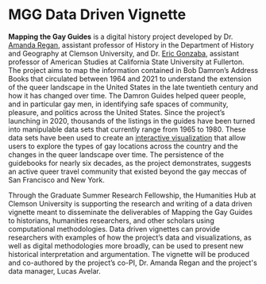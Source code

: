 # MGG Data Driven Vignette

**Mapping the Gay Guides** is a digital history project developed by Dr. [Amanda Regan](https://github.com/regan008), assistant professor of History in the Department of History and Geography at Clemson University, and Dr. [Eric Gonzaba](https://amst.fullerton.edu/faculty/e_gonzaba.aspx), assistant professor of American Studies at California State University at Fullerton. The project aims to map the information contained in Bob Damron’s Address Books that circulated between 1964 and 2021 to understand the extension of the queer landscape in the United States in the late twentieth century and how it has changed over time. The Damron Guides helped queer people, and in particular gay men, in identifying safe spaces of community, pleasure, and politics across the United States. Since the project’s launching in 2020, thousands of the listings in the guides have been turned into manipulable data sets that currently range from 1965 to 1980. These data sets have been used to create an [interactive visualization](https://www.mappingthegayguides.org/viz/map/) that allow users to explore the types of gay locations across the country and the changes in the queer landscape over time. The persistence of the guidebooks for nearly six decades, as the project demonstrates, suggests an active queer travel community that existed beyond the gay meccas of San Francisco and New York.

Through the Graduate Summer Research Fellowship, the Humanities Hub at Clemson University is supporting the research and writing of a data driven vignette meant to disseminate the deliverables of Mapping the Gay Guides to historians, humanities researchers, and other scholars using computational methodologies. Data driven vignettes can provide researchers with examples of how the project’s data and visualizations, as well as digital methodologies more broadly, can be used to present new historical interpretation and argumentation. The vignette will be produced and co-authored by the project’s co-PI, Dr. Amanda Regan and the project's data manager, Lucas Avelar.

